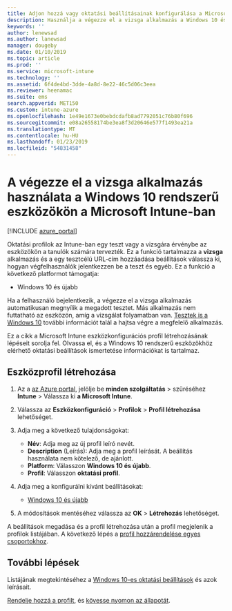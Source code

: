 ```yaml
---
title: Adjon hozzá vagy oktatási beállításainak konfigurálása a Microsoft Intune – Azure |} A Microsoft Docs
description: Használja a végezze el a vizsga alkalmazás a Windows 10 és újabb rendszerű eszközökhöz a Microsoft Intune eszközkonfigurációs profil. Az oktatási settiings használó konfigurációs profil létrehozása és a egy teszt alkalmazás URL-CÍMÉT adja meg, hogyan felhasználókat jelentkezzen be, figyelheti a képernyő a teszt során, és lehetővé vagy szövegjavaslatokat megakadályozása a teszt során.
keywords: ''
author: lenewsad
ms.author: lanewsad
manager: dougeby
ms.date: 01/10/2019
ms.topic: article
ms.prod: ''
ms.service: microsoft-intune
ms.technology: ''
ms.assetid: 6f4de4bd-3dde-4a8d-8e22-46c5d06c3eea
ms.reviewer: heenamac
ms.suite: ems
search.appverid: MET150
ms.custom: intune-azure
ms.openlocfilehash: 1e49e1673e0bebdcdafb8ad7792051c76b80f696
ms.sourcegitcommit: e08a26558174be3ea8f3d20646e577f1493ea21a
ms.translationtype: MT
ms.contentlocale: hu-HU
ms.lasthandoff: 01/23/2019
ms.locfileid: "54831458"
---
```

# <a name="use-the-take-a-test-app-on-windows-10-devices-in-microsoft-intune"></a>A végezze el a vizsga alkalmazás használata a Windows 10 rendszerű eszközökön a Microsoft Intune-ban

[!INCLUDE [azure_portal](./includes/azure_portal.md)]

Oktatási profilok az Intune-ban egy teszt vagy a vizsgára érvénybe az eszközökön a tanulók számára tervezték. Ez a funkció tartalmazza a **vizsga** alkalmazás és a egy tesztcélú URL-cím hozzáadása beállítások válassza ki, hogyan végfelhasználók jelentkezzen be a teszt és egyéb. Ez a funkció a következő platformot támogatja:

- Windows 10 és újabb

Ha a felhasználó bejelentkezik, a végezze el a vizsga alkalmazás automatikusan megnyílik a megadott tesztet. Más alkalmazás nem futtatható az eszközön, amíg a vizsgálat folyamatban van. [Tesztek is a Windows 10](https://docs.microsoft.com/education/windows/take-tests-in-windows-10) további információt talál a hajtsa végre a megfelelő alkalmazás.

Ez a cikk a Microsoft Intune eszközkonfigurációs profil létrehozásának lépéseit sorolja fel. Olvassa el, és a Windows 10 rendszerű eszközökhöz elérhető oktatási beállítások ismertetése információkat is tartalmaz.

## <a name="create-a-device-profile"></a>Eszközprofil létrehozása

1. Az a [az Azure portal](https://portal.azure.com), jelölje be **minden szolgáltatás** > szűréséhez **Intune** > Válassza ki **a Microsoft Intune**.
2. Válassza az **Eszközkonfiguráció** > **Profilok** > **Profil létrehozása** lehetőséget.
3. Adja meg a következő tulajdonságokat:

    - **Név**: Adja meg az új profil leíró nevét.
    - **Description** (Leírás): Adja meg a profil leírását. A beállítás használata nem kötelező, de ajánlott.
    - **Platform**: Válasszon **Windows 10 és újabb**.
    - **Profil**: Válasszon **oktatási profil**.

4. Adja meg a konfigurálni kívánt beállításokat:

    - [Windows 10 és újabb](education-settings-windows.md)

5. A módosítások mentéséhez válassza az **OK** > **Létrehozás** lehetőséget.

A beállítások megadása és a profil létrehozása után a profil megjelenik a profilok listájában. A következő lépés a [profil hozzárendelése egyes csoportokhoz](device-profile-assign.md).

## <a name="next-steps"></a>További lépések

Listájának megtekintéséhez a [Windows 10-es oktatási beállítások](education-settings-windows.md) és azok leírásait.

[Rendelje hozzá a profilt](device-profile-assign.md), és [kövesse nyomon az állapotát](device-profile-monitor.md).